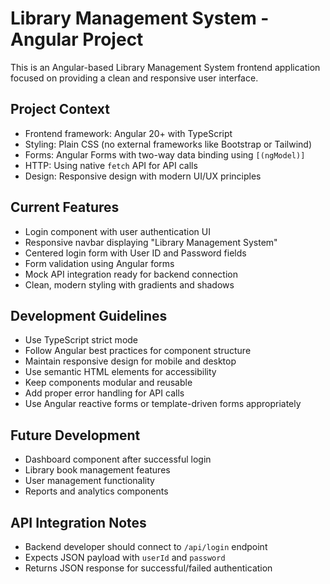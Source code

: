<!-- Use this file to provide workspace-specific custom instructions to Copilot. For more details, visit https://code.visualstudio.com/docs/copilot/copilot-customization#_use-a-githubcopilotinstructionsmd-file -->

# Library Management System - Angular Project

This is an Angular-based Library Management System frontend application focused on providing a clean and responsive user interface.

## Project Context
- Frontend framework: Angular 20+ with TypeScript
- Styling: Plain CSS (no external frameworks like Bootstrap or Tailwind)
- Forms: Angular Forms with two-way data binding using `[(ngModel)]`
- HTTP: Using native `fetch` API for API calls
- Design: Responsive design with modern UI/UX principles

## Current Features
- Login component with user authentication UI
- Responsive navbar displaying "Library Management System"
- Centered login form with User ID and Password fields
- Form validation using Angular forms
- Mock API integration ready for backend connection
- Clean, modern styling with gradients and shadows

## Development Guidelines
- Use TypeScript strict mode
- Follow Angular best practices for component structure
- Maintain responsive design for mobile and desktop
- Use semantic HTML elements for accessibility
- Keep components modular and reusable
- Add proper error handling for API calls
- Use Angular reactive forms or template-driven forms appropriately

## Future Development
- Dashboard component after successful login
- Library book management features
- User management functionality
- Reports and analytics components

## API Integration Notes
- Backend developer should connect to `/api/login` endpoint
- Expects JSON payload with `userId` and `password`
- Returns JSON response for successful/failed authentication
